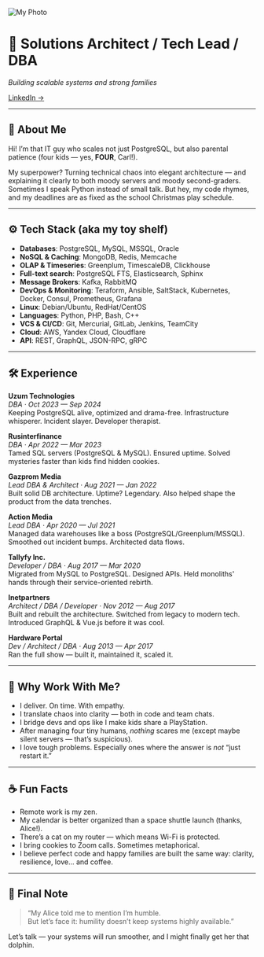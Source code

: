 ![My Photo](https://cdn4.cdn-telegram.org/file/mDMpMHUYsKun8m2qin66isGZzV2iQOJd459PljO6A3bNgtINkuDU261KvCLmkaFcAs6Ml7vyy_LQL8wKE7qbx7F-UPU0Lm8MBn9IF2pReEw-vU8mA6uGxzCHsx6h1vhmjpCAmF4JqYgcaPgvTYbPsSYiCrkPjJKiG3RZGW8PWjEFeu1qH9hsLxlLzTL1mB6kh0kG7DQgrO0dBKaJ2718S8xtgM2epAoZX2Smhfxl8Jun-LCXK5eVnhHjIUYurl1IeWO57lAmK_WzFQm46BbJvRfn9NRfF4XDkAVwqJJUrSEPEwee3I9tyZnC7cq1Hyk-6b7GLIPM_5AYQWYwlOr-Aw.jpg)

# 🧠 Solutions Architect / Tech Lead / DBA  
*Building scalable systems and strong families*

[LinkedIn →](https://www.linkedin.com/in/eranthis/)

---

## 🖖 About Me

Hi! I’m that IT guy who scales not just PostgreSQL, but also parental patience (four kids — yes, **FOUR**, Carl!).

My superpower? Turning technical chaos into elegant architecture — and explaining it clearly to both moody servers and moody second-graders.  
Sometimes I speak Python instead of small talk. But hey, my code rhymes, and my deadlines are as fixed as the school Christmas play schedule.

---

## ⚙️ Tech Stack (aka my toy shelf)

- **Databases**: PostgreSQL, MySQL, MSSQL, Oracle  
- **NoSQL & Caching**: MongoDB, Redis, Memcache  
- **OLAP & Timeseries**: Greenplum, TimescaleDB, Clickhouse  
- **Full-text search**: PostgreSQL FTS, Elasticsearch, Sphinx  
- **Message Brokers**: Kafka, RabbitMQ  
- **DevOps & Monitoring**: Teraform, Ansible, SaltStack, Kubernetes, Docker, Consul, Prometheus, Grafana  
- **Linux**: Debian/Ubuntu, RedHat/CentOS  
- **Languages**: Python, PHP, Bash, C++  
- **VCS & CI/CD**: Git, Mercurial, GitLab, Jenkins, TeamCity  
- **Cloud**: AWS, Yandex Cloud, Cloudflare  
- **API**: REST, GraphQL, JSON-RPC, gRPC

---

## 🛠️ Experience

**Uzum Technologies**  
*DBA · Oct 2023 — Sep 2024*  
Keeping PostgreSQL alive, optimized and drama-free. Infrastructure whisperer. Incident slayer. Developer therapist.

**Rusinterfinance**  
*DBA · Apr 2022 — Mar 2023*  
Tamed SQL servers (PostgreSQL & MySQL). Ensured uptime. Solved mysteries faster than kids find hidden cookies.

**Gazprom Media**  
*Lead DBA & Architect · Aug 2021 — Jan 2022*  
Built solid DB architecture. Uptime? Legendary. Also helped shape the product from the data trenches.

**Action Media**  
*Lead DBA · Apr 2020 — Jul 2021*  
Managed data warehouses like a boss (PostgreSQL/Greenplum/MSSQL). Smoothed out incident bumps. Architected data flows.

**Tallyfy Inc.**  
*Developer / DBA · Aug 2017 — Mar 2020*  
Migrated from MySQL to PostgreSQL. Designed APIs. Held monoliths' hands through their service-oriented rebirth.

**Inetpartners**  
*Architect / DBA / Developer · Nov 2012 — Aug 2017*  
Built and rebuilt the architecture. Switched from legacy to modern tech. Introduced GraphQL & Vue.js before it was cool.

**Hardware Portal**  
*Dev / Architect / DBA · Aug 2013 — Apr 2017*  
Ran the full show — built it, maintained it, scaled it.

---

## 🎯 Why Work With Me?

- I deliver. On time. With empathy.  
- I translate chaos into clarity — both in code and team chats.  
- I bridge devs and ops like I make kids share a PlayStation.  
- After managing four tiny humans, *nothing* scares me (except maybe silent servers — that’s suspicious).  
- I love tough problems. Especially ones where the answer is *not* “just restart it.”

---

## ☕ Fun Facts

- Remote work is my zen.  
- My calendar is better organized than a space shuttle launch (thanks, Alice!).  
- There’s a cat on my router — which means Wi-Fi is protected.  
- I bring cookies to Zoom calls. Sometimes metaphorical.  
- I believe perfect code and happy families are built the same way: clarity, resilience, love... and coffee.

---

## 🐬 Final Note

> “My Alice told me to mention I’m humble.  
But let’s face it: humility doesn’t keep systems highly available.”

Let’s talk — your systems will run smoother, and I might finally get her that dolphin.  
